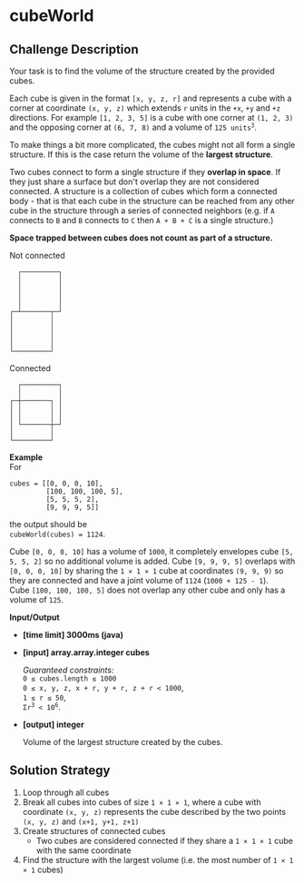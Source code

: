 # cubeWorld

## Challenge Description

Your task is to find the volume of the structure created by the provided cubes.

Each cube is given in the format `[x, y, z, r]` and represents a cube with a corner at coordinate `(x, y, z)` which extends `r` units in the `+x`, `+y` and `+z` directions. For example `[1, 2, 3, 5]` is a cube with one corner at `(1, 2, 3)` and the opposing corner at `(6, 7, 8)` and a volume of <code>125 units<sup>3</sup></code>.

To make things a bit more complicated, the cubes might not all form a single structure. If this is the case return the volume of the **largest structure**.

Two cubes connect to form a single structure if they **overlap in space**. If they just share a surface but don't overlap they are not considered connected.
A structure is a collection of cubes which form a connected body - that is that each cube in the structure can be reached from any other cube in the structure through a series of connected neighbors (e.g. if `A` connects to `B` and `B` connects to `C` then `A + B + C` is a single structure.)

**Space trapped between cubes does not count as part of a structure.**

Not connected

```
  ┌─────────┐
  │         │
  │         │
  │         │
  │         │
┌─┴───────┬─┘
│         │
│         │
│         │
│         │
└─────────┘
```

Connected

```
  ┌─────────┐
  │         │
┌─┼───────┐ │
│ │       │ │
│ │       │ │
│ └───────┼─┘
│         │
└─────────┘
```

**Example**  
For

```
cubes = [[0, 0, 0, 10],
         [100, 100, 100, 5],
         [5, 5, 5, 2],
         [9, 9, 9, 5]]
```

the output should be  
`cubeWorld(cubes) = 1124`.

Cube `[0, 0, 0, 10]` has a volume of `1000`, it completely envelopes cube `[5, 5, 5, 2]` so no additional volume is added. Cube `[9, 9, 9, 5]` overlaps with `[0, 0, 0, 10]` by sharing the `1 × 1 × 1` cube at coordinates `(9, 9, 9)` so they are connected and have a joint volume of `1124` (`1000 + 125 - 1`).  
Cube `[100, 100, 100, 5]` does not overlap any other cube and only has a volume of `125`.

**Input/Output**

* **[time limit] 3000ms (java)**
* **[input] array.array.integer cubes**

  *Guaranteed constraints:*  
  `0 ≤ cubes.length ≤ 1000`  
  `0 ≤ x, y, z, x + r, y + r, z + r < 1000`,  
  `1 ≤ r ≤ 50`,  
  <code>Σr<sup>3</sup> < 10<sup>6</sup></code>.

* **[output] integer**

  Volume of the largest structure created by the cubes.

## Solution Strategy

1. Loop through all cubes
2. Break all cubes into cubes of size `1 × 1 × 1`, where a cube with coordinate `(x, y, z)` represents the cube described by the two points `(x, y, z)` and `(x+1, y+1, z+1)`
3. Create structures of connected cubes
    * Two cubes are considered connected if they share a `1 × 1 × 1` cube with the same coordinate
4. Find the structure with the largest volume (i.e. the most number of `1 × 1 × 1` cubes)
